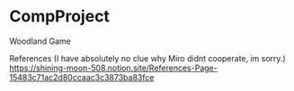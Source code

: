 # CompProject
 Woodland Game

References
(I have absolutely no clue why Miro didnt cooperate, im sorry.)
https://shining-moon-508.notion.site/References-Page-15483c71ac2d80ccaac3c3873ba83fce

